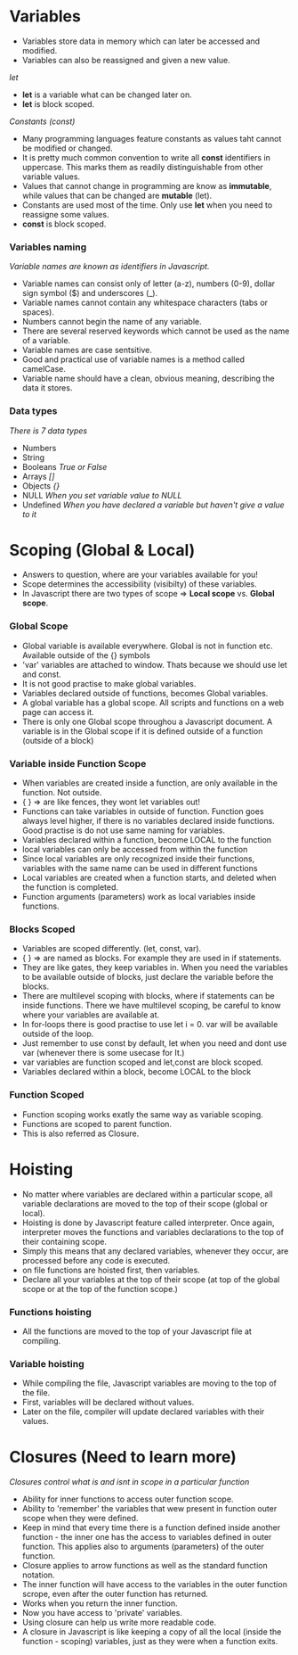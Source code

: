# Variables

- Variables store data in memory which can later be accessed and modified.
- Variables can also be reassigned and given a new value.

_let_

- **let** is a variable what can be changed later on.
- **let** is block scoped.

_Constants (const)_

- Many programming languages feature constants as values taht cannot be modified or changed.
- It is pretty much common convention to write all **const** identifiers in uppercase. This marks them as readily distinguishable from other variable values.
- Values that cannot change in programming are know as **immutable**, while values that can be changed are **mutable** (let).
- Constants are used most of the time. Only use **let** when you need to reassigne some values.
- **const** is block scoped.

### Variables naming

_Variable names are known as identifiers in Javascript._

- Variable names can consist only of letter (a-z), numbers (0-9), dollar sign symbol (\$) and underscores (\_).
- Variable names cannot contain any whitespace characters (tabs or spaces).
- Numbers cannot begin the name of any variable.
- There are several reserved keywords which cannot be used as the name of a variable.
- Variable names are case sentsitive.
- Good and practical use of variable names is a method called camelCase.
- Variable name should have a clean, obvious meaning, describing the data it stores.

### Data types

_There is 7 data types_

- Numbers
- String
- Booleans _True or False_
- Arrays _[]_
- Objects _{}_
- NULL _When you set variable value to NULL_
- Undefined _When you have declared a variable but haven't give a value to it_

# Scoping (Global & Local)

- Answers to question, where are your variables available for you!
- Scope determines the accessibility (visibilty) of these variables.
- In Javascript there are two types of scope => **Local scope** vs. **Global scope**.

### Global Scope

- Global variable is available everywhere. Global is not in function etc. Available outside of the {} symbols
- 'var' variables are attached to window. Thats because we should use let and const.
- It is not good practise to make global variables.
- Variables declared outside of functions, becomes Global variables.
- A global variable has a global scope. All scripts and functions on a web page can access it.
- There is only one Global scope throughou a Javascript document. A variable is in the Global scope if it is defined outside of a function (outside of a block)

### Variable inside Function Scope

- When variables are created inside a function, are only available in the function. Not outside.
- { } => are like fences, they wont let variables out!
- Functions can take variables in outside of function. Function goes always level higher, if there is no variables declared inside functions. Good practise is do not use same naming for variables.
- Variables declared within a function, become LOCAL to the function
- local variables can only be accessed from within the function
- Since local variables are only recognized inside their functions, variables with the same name can be used in different functions
- Local variables are created when a function starts, and deleted when the function is completed.
- Function arguments (parameters) work as local variables inside functions.

### Blocks Scoped

- Variables are scoped differently. (let, const, var).
- { } => are named as blocks. For example they are used in if statements.
- They are like gates, they keep variables in. When you need the variables to be available
  outside of blocks, just declare the variable before the blocks.
- There are multilevel scoping with blocks, where if statements can be inside functions. There we have multilevel scoping, be careful to know where your variables are available at.
- In for-loops there is good practise to use let i = 0. var will be available outside of the loop.
- Just remember to use const by default, let when you need and dont use var (whenever there is some usecase for It.)
- var variables are function scoped and let,const are block scoped.
- Variables declared within a block, become LOCAL to the block

### Function Scoped

- Function scoping works exatly the same way as variable scoping.
- Functions are scoped to parent function.
- This is also referred as Closure.

# Hoisting

- No matter where variables are declared within a particular scope, all variable declarations are moved to the top of their scope (global or local).
- Hoisting is done by Javascript feature called interpreter. Once again, interpreter moves the functions and variables declarations to the top of their containing scope.
- Simply this means that any declared variables, whenever they occur, are processed before any code is executed.
- on file functions are hoisted first, then variables.
- Declare all your variables at the top of their scope (at top of the global scope or at the top of the function scope.)

### Functions hoisting

- All the functions are moved to the top of your Javascript file at compiling.

### Variable hoisting

- While compiling the file, Javascript variables are moving to the top of the file.
- First, variables will be declared without values.
- Later on the file, compiler will update declared variables with their values.

# Closures **(Need to learn more)**

_Closures control what is and isnt in scope in a particular function_

- Ability for inner functions to access outer function scope.
- Ability to 'remember' the variables that wew present in function outer scope when they were defined.
- Keep in mind that every time there is a function defined inside another function - the inner one has the access to variables defined in outer function. This applies also to arguments (parameters) of the outer function.
- Closure applies to arrow functions as well as the standard function notation.
- The inner function will have access to the variables in the outer function scrope, even after the outer function has returned.
- Works when you return the inner function.
- Now you have access to 'private' variables.
- Using closure can help us write more readable code.
- A closure in Javascript is like keeping a copy of all the local (inside the function - scoping) variables, just as they were when a function exits.
